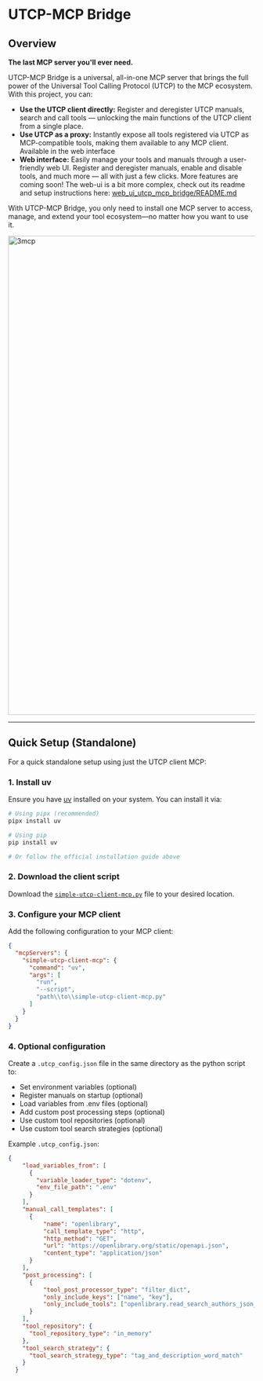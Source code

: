 # UTCP-MCP Bridge

## Overview

**The last MCP server you'll ever need.**

UTCP-MCP Bridge is a universal, all-in-one MCP server that brings the full power of the Universal Tool Calling Protocol (UTCP) to the MCP ecosystem. With this project, you can:

- **Use the UTCP client directly:** Register and deregister UTCP manuals, search and call tools — unlocking the main functions of the UTCP client from a single place.
- **Use UTCP as a proxy:** Instantly expose all tools registered via UTCP as MCP-compatible tools, making them available to any MCP client. Available in the web interface
- **Web interface:** Easily manage your tools and manuals through a user-friendly web UI. Register and deregister manuals, enable and disable tools, and much more — all with just a few clicks. More features are coming soon! The web-ui is a bit more complex, check out its readme and setup instructions here: [web_ui_utcp_mcp_bridge/README.md](web_ui_utcp_mcp_bridge/README.md)

With UTCP-MCP Bridge, you only need to install one MCP server to access, manage, and extend your tool ecosystem—no matter how you want to use it.

<img width="2263" height="976" alt="3mcp" src="https://github.com/user-attachments/assets/a6759512-1c0d-4265-9518-64916fbe1428" />

---

## Quick Setup (Standalone)

For a quick standalone setup using just the UTCP client MCP:

### 1. Install uv
Ensure you have [uv](https://docs.astral.sh/uv/getting-started/installation/) installed on your system. You can install it via:

```bash
# Using pipx (recommended)
pipx install uv

# Using pip
pip install uv

# Or follow the official installation guide above
```

### 2. Download the client script
Download the [`simple-utcp-client-mcp.py`](https://github.com/universal-tool-calling-protocol/utcp-mcp/blob/main/simple-utcp-client-mcp.py) file to your desired location.

### 3. Configure your MCP client
Add the following configuration to your MCP client:

```json
{
  "mcpServers": {
    "simple-utcp-client-mcp": {
      "command": "uv",
      "args": [
        "run",
        "--script",
        "path\\to\\simple-utcp-client-mcp.py"
      ]
    }
  }
}
```

### 4. Optional configuration
Create a `.utcp_config.json` file in the same directory as the python script to:
- Set environment variables (optional)
- Register manuals on startup (optional)
- Load variables from .env files (optional)
- Add custom post processing steps (optional)
- Use custom tool repositories (optional)
- Use custom tool search strategies (optional)

Example `.utcp_config.json`:
```json
{
    "load_variables_from": [
      {
        "variable_loader_type": "dotenv",
        "env_file_path": ".env"
      }
    ],
    "manual_call_templates": [
      {
          "name": "openlibrary",
          "call_template_type": "http",
          "http_method": "GET",
          "url": "https://openlibrary.org/static/openapi.json",
          "content_type": "application/json"
      }
    ],
    "post_processing": [
      {
          "tool_post_processor_type": "filter_dict",
          "only_include_keys": ["name", "key"],
          "only_include_tools": ["openlibrary.read_search_authors_json_search_authors_json_get"]
      }
    ],
    "tool_repository": {
      "tool_repository_type": "in_memory"
    },
    "tool_search_strategy": {
      "tool_search_strategy_type": "tag_and_description_word_match"
    }
  }
```